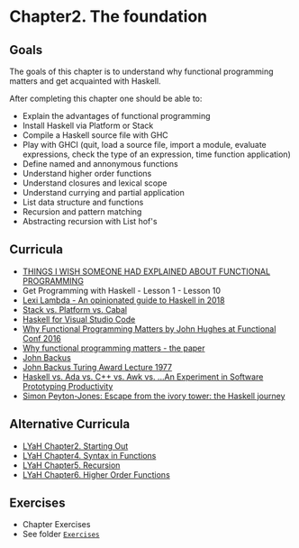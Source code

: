 # Chapter2. The foundation

## Goals
  The goals of this chapter is to understand why functional programming matters and get acquainted with Haskell.
  
  After completing this chapter one should be able to:
  - Explain the advantages of functional programming
  - Install Haskell via Platform or Stack
  - Compile a Haskell source file with GHC
  - Play with GHCI (quit, load a source file, import a module, evaluate expressions, check the type of an expression, time function application)
  - Define named and annonymous functions
  - Understand higher order functions
  - Understand closures and lexical scope
  - Understand currying and partial application
  - List data structure and functions
  - Recursion and pattern matching
  - Abstracting recursion with List hof's

## Curricula
  - [THINGS I WISH SOMEONE HAD EXPLAINED ABOUT FUNCTIONAL PROGRAMMING](https://jrsinclair.com/articles/2019/what-i-wish-someone-had-explained-about-functional-programming/)
  - Get Programming with Haskell - Lesson 1 - Lesson 10
  - [Lexi Lambda - An opinionated guide to Haskell in 2018](https://lexi-lambda.github.io/blog/2018/02/10/an-opinionated-guide-to-haskell-in-2018/)
  - [Stack vs. Platform vs. Cabal](https://stackoverflow.com/questions/48733970/how-to-install-haskell-platform-or-stack-in-2018-on-linux)
  - [Haskell for Visual Studio Code](https://marketplace.visualstudio.com/items?itemName=haskell.haskell)
  - [Why Functional Programming Matters by John Hughes at Functional Conf 2016](https://www.youtube.com/watch?v=XrNdvWqxBvA)
  - [Why functional programming matters - the paper](https://www.cs.kent.ac.uk/people/staff/dat/miranda/whyfp90.pdf)
  - [John Backus](https://en.wikipedia.org/wiki/John_Backus)
  - [John Backus Turing Award Lecture 1977](https://www.thocp.net/biographies/papers/backus_turingaward_lecture.pdf)
  - [Haskell vs. Ada vs. C++ vs. Awk vs. ...An Experiment in Software Prototyping Productivity](http://citeseerx.ist.psu.edu/viewdoc/download?doi=10.1.1.368.1058&rep=rep1&type=pdf)
  - [Simon Peyton-Jones: Escape from the ivory tower: the Haskell journey](https://www.youtube.com/watch?v=re96UgMk6GQ)

## Alternative Curricula
 - [LYaH Chapter2. Starting Out](http://learnyouahaskell.com/starting-out)
 - [LYaH Chapter4. Syntax in Functions](http://learnyouahaskell.com/syntax-in-functions)
 - [LYaH Chapter5. Recursion](http://learnyouahaskell.com/recursion)
 - [LYaH Chapter6. Higher Order Functions](http://learnyouahaskell.com/higher-order-functions)


## Exercises
  - Chapter Exercises
  - See folder [`Exercises`](./Exercises)
